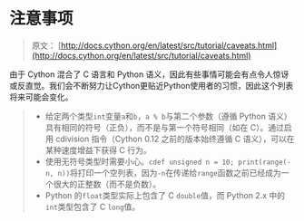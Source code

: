 # 注意事项

> 原文： [http://docs.cython.org/en/latest/src/tutorial/caveats.html](http://docs.cython.org/en/latest/src/tutorial/caveats.html)

由于 Cython 混合了 C 语言和 Python 语义，因此有些事情可能会有点令人惊讶或反直觉。我们会不断努力让Cython更贴近Python使用者的习惯，因此这个列表将来可能会变化。

> *   给定两个类型`int`变量`a`和`b`，`a % b`与第二个参数（遵循 Python 语义）具有相同的符号（正负），而不是与第一个符号相同（如在 C）。通过启用 cdivision 指令（Cython 0.12 之前的版本始终遵循 C 语义），可以在某种速度增益下获得 C 行为。
> *   使用无符号类型时需要小心。`cdef unsigned n = 10; print(range(-n, n))`将打印一个空列表，因为`-n`在传递给`range`函数之前已经成为一个很大的正整数（而不是负数）。
> *   Python 的`float`类型实际上包含了 C `double`值，而 Python 2.x 中的`int`类型包含了 C `long`值。
